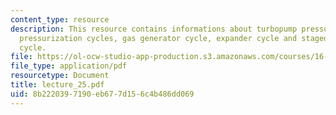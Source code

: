 ```yaml
---
content_type: resource
description: This resource contains informations about turbopump pressurization systems,
  pressurization cycles, gas generator cycle, expander cycle and staged combustion
  cycle.
file: https://ol-ocw-studio-app-production.s3.amazonaws.com/courses/16-512-rocket-propulsion-fall-2005/8b2220397190eb677d156c4b486dd069_lecture_25.pdf
file_type: application/pdf
resourcetype: Document
title: lecture_25.pdf
uid: 8b222039-7190-eb67-7d15-6c4b486dd069
---
```

